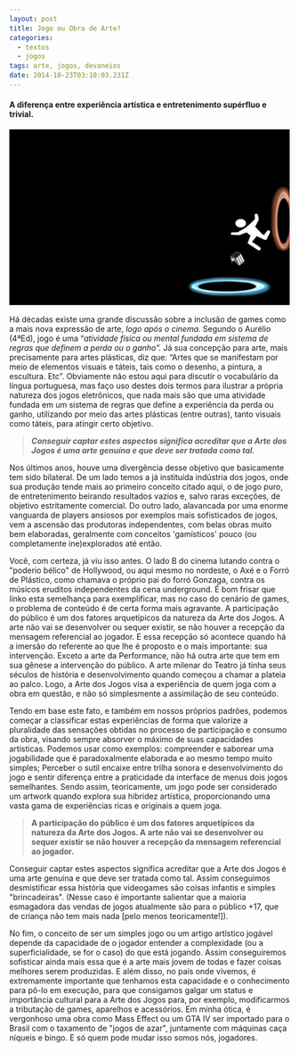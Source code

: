 ```yaml
---
layout: post
title: Jogo ou Obra de Arte?
categories:
  - textos
  - jogos
tags: arte, jogos, devaneios
date: 2014-10-23T03:10:03.231Z
---
```

#### A diferença entre experiência artística e entretenimento supérfluo e trivial.

![](/images/uploads/download-1-.jpg)

Há décadas existe uma grande discussão sobre a inclusão de games como a mais nova expressão de arte, *logo após o cinema.* Segundo o Aurélio (4ªEd), jogo é uma “*atividade física ou mental fundada em sistema de regras que definem a perda ou o ganho”.* Já sua concepção para arte, mais precisamente para artes plásticas, diz que: “Artes que se manifestam por meio de elementos visuais e táteis, tais como o desenho, a pintura, a escultura. Etc”. Obviamente não estou aqui para discutir o vocabulário da língua portuguesa, mas faço uso destes dois termos para ilustrar a própria natureza dos jogos eletrônicos, que nada mais são que uma atividade fundada em um sistema de regras que define a experiência da perda ou ganho, utilizando por meio das artes plásticas (entre outras), tanto visuais como táteis, para atingir certo objetivo.

> ***Conseguir captar estes aspectos significa acreditar que a Arte dos Jogos é uma arte genuína e que deve ser tratada como tal.***

Nos últimos anos, houve uma divergência desse objetivo que basicamente tem sido bilateral. De um lado temos a já instituída indústria dos jogos, onde sua produção tende mais ao primeiro conceito citado aqui, o de jogo puro, de entretenimento beirando resultados vazios e, salvo raras exceções, de objetivo estritamente comercial. Do outro lado, alavancada por uma enorme vanguarda de players ansiosos por exemplos mais sofisticados de jogos, vem a ascensão das produtoras independentes, com belas obras muito bem elaboradas, geralmente com conceitos 'gamísticos' pouco (ou completamente ine)explorados até então.


Você, com certeza, já viu isso antes. O lado B do cinema lutando contra o "poderio bélico" de Hollywood, ou aqui mesmo no nordeste, o Axé e o Forró de Plástico, como chamava o próprio pai do forró Gonzaga, contra os músicos eruditos independentes da cena underground. É bom frisar que linko esta semelhança para exemplificar, mas no caso do cenário de games, o problema de conteúdo é de certa forma mais agravante.
A participação do público é um dos fatores arquetípicos da natureza da Arte dos Jogos. A arte não vai se desenvolver ou sequer existir, se não houver a recepção da mensagem referencial ao jogador. E essa recepção só acontece quando há a imersão do referente ao que lhe é proposto e o mais importante: sua intervenção. Exceto a arte da Performance, não há outra arte que tem em sua gênese a intervenção do público. A arte milenar do Teatro já tinha seus séculos de história e desenvolvimento quando começou a chamar a plateia ao palco. Logo, a Arte dos Jogos visa a experiência de quem joga com a obra em questão, e não só simplesmente a assimilação de seu conteúdo.


Tendo em base este fato, e também em nossos próprios padrões, podemos começar a classificar estas experiências de forma que valorize a pluralidade das sensações obtidas no processo de participação e consumo da obra, visando sempre absorver o máximo de suas capacidades artísticas. Podemos usar como exemplos: compreender e saborear uma jogabilidade que é paradoxalmente elaborada e ao mesmo tempo muito simples; Perceber o sutil encaixe entre trilha sonora e desenvolvimento do jogo e sentir diferença entre a praticidade da interface de menus dois jogos semelhantes. Sendo assim, teoricamente, um jogo pode ser considerado um artwork quando explora sua hibridez artística, proporcionando uma vasta gama de experiências ricas e originais a quem joga.

> **A participação do público é um dos fatores arquetípicos da natureza da Arte dos Jogos. A arte não vai se desenvolver ou sequer existir se não houver a recepção da mensagem referencial ao jogador.**

Conseguir captar estes aspectos significa acreditar que a Arte dos Jogos é uma arte genuína e que deve ser tratada como tal. Assim conseguimos desmistificar essa história que videogames são coisas infantis e simples "brincadeiras". (Nesse caso é importante salientar que a maioria esmagadora das vendas de jogos atualmente são para o público +17, que de criança não tem mais nada \[pelo menos teoricamente!]).


No fim, o conceito de ser um simples jogo ou um artigo artístico jogável depende da capacidade de o jogador entender a complexidade (ou a superficialidade, se for o caso) do que está jogando. Assim conseguiremos sofisticar ainda mais essa que é a arte mais jovem de todas e fazer coisas melhores serem produzidas. E além disso, no país onde vivemos, é extremamente importante que tenhamos esta capacidade e o conhecimento para pô-lo em execução, para que consigamos galgar um status e importância cultural para a Arte dos Jogos para, por exemplo, modificarmos a tributação de games, aparelhos e acessórios. Em minha ótica, é vergonhoso uma obra como Mass Effect ou um GTA IV ser importado para o Brasil com o taxamento de "jogos de azar", juntamente com máquinas caça níqueis e bingo. E só quem pode mudar isso somos nós, jogadores.